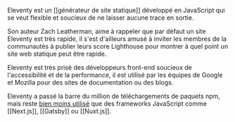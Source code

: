 
Eleventy est un [[générateur de site statique]] développé en JavaScript qui se veut flexible et soucieux de ne laisser aucune trace en sortie. 

Son auteur Zach Leatherman, aime à rappeler que par défaut un site Eleventy est très rapide, il s'est d'ailleurs amusé à inviter les membres de la communautés à publier leurs score Lighthouse pour montrer à quel point un site web statique peut être rapide.

Eleventy est très prisé des développeurs front-end soucieux de l'accessibilité et de la performance, il est utilisé par les équipes de Google et Mozilla pour des sites de documentation ou des blogs.

Eleventy a passé la barre du million de téléchargements de paquets npm, mais reste [bien moins utilisé](https://www.npmtrends.com/@11ty/eleventy-vs-gatsby-vs-next-vs-nuxt-vs-vuepress) que des frameworks JavaScript comme [[Next.js]], [[Gatsby]] ou [[Nuxt.js]].
